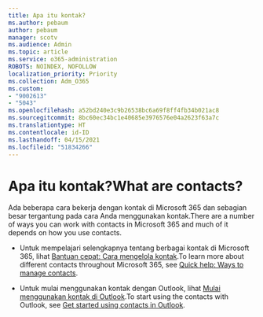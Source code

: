 ```yaml
---
title: Apa itu kontak?
ms.author: pebaum
author: pebaum
manager: scotv
ms.audience: Admin
ms.topic: article
ms.service: o365-administration
ROBOTS: NOINDEX, NOFOLLOW
localization_priority: Priority
ms.collection: Adm_O365
ms.custom:
- "9002613"
- "5043"
ms.openlocfilehash: a52bd240e3c9b26538bc6a69f8ff4fb34b021ac8
ms.sourcegitcommit: 8bc60ec34bc1e40685e3976576e04a2623f63a7c
ms.translationtype: HT
ms.contentlocale: id-ID
ms.lasthandoff: 04/15/2021
ms.locfileid: "51834266"
---
```

# <a name="what-are-contacts"></a><span data-ttu-id="76173-102">Apa itu kontak?</span><span class="sxs-lookup"><span data-stu-id="76173-102">What are contacts?</span></span>

<span data-ttu-id="76173-103">Ada beberapa cara bekerja dengan kontak di Microsoft 365 dan sebagian besar tergantung pada cara Anda menggunakan kontak.</span><span class="sxs-lookup"><span data-stu-id="76173-103">There are a number of ways you can work with contacts in Microsoft 365 and much of it depends on how you use contacts.</span></span>

- <span data-ttu-id="76173-104">Untuk mempelajari selengkapnya tentang berbagai kontak di Microsoft 365, lihat [Bantuan cepat: Cara mengelola kontak](https://docs.microsoft.com/microsoft-365/admin/misc/ways-to-manage-contacts?view=o365-worldwide).</span><span class="sxs-lookup"><span data-stu-id="76173-104">To learn more about different contacts throughout Microsoft 365, see [Quick help: Ways to manage contacts](https://docs.microsoft.com/microsoft-365/admin/misc/ways-to-manage-contacts?view=o365-worldwide).</span></span>

- <span data-ttu-id="76173-105">Untuk mulai menggunakan kontak dengan Outlook, lihat [Mulai menggunakan kontak di Outlook](https://support.office.com/article/using-contacts-people-in-outlook-on-the-web-1e3438c7-26b2-420c-87de-3cea9d31b5cb?WT.mc_id=365AdminCSH&ui=en-US&rs=en-US&ad=US).</span><span class="sxs-lookup"><span data-stu-id="76173-105">To start using the contacts with Outlook, see [Get started using contacts in Outlook](https://support.office.com/article/using-contacts-people-in-outlook-on-the-web-1e3438c7-26b2-420c-87de-3cea9d31b5cb?WT.mc_id=365AdminCSH&ui=en-US&rs=en-US&ad=US).</span></span>
